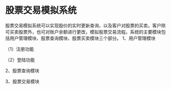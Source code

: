 # 股票交易模拟系统

股票交易模拟系统可以实现股价的实时更新查询，以及客户对股票的买卖。客户除可买卖股票外，也可对账户余额进行更改，模拟股票交易流程。系统的主要模块包括用户管理模块、股票查询模块、股票买卖模块三个部分。
1、用户管理模块 

（1）注册功能  

（2）登陆功能  

2、股票查询模块 

3、股票交易模块 
